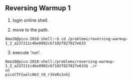 ## Reversing Warmup 1

1. login online shell.

2. move to the path. 
```
8ma10@pico-2018-shell:~$ cd /problems/reversing-warmup-1_2_a237211c4be8902c67102f827027e633
```

3. execute 'run'.
```
8ma10@pico-2018-shell:/problems/reversing-warmup-1_2_a237211c4be8902c67102f827027e633$ ./r
un 
picoCTF{welc0m3_t0_r3VeRs1nG}
```
